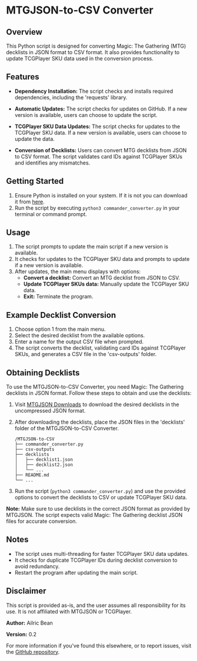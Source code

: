 # MTGJSON-to-CSV Converter

## Overview

This Python script is designed for converting Magic: The Gathering (MTG) decklists in JSON format to CSV format. It also provides functionality to update TCGPlayer SKU data used in the conversion process.

## Features

- **Dependency Installation:** The script checks and installs required dependencies, including the 'requests' library.

- **Automatic Updates:** The script checks for updates on GitHub. If a new version is available, users can choose to update the script.

- **TCGPlayer SKU Data Updates:** The script checks for updates to the TCGPlayer SKU data. If a new version is available, users can choose to update the data.

- **Conversion of Decklists:** Users can convert MTG decklists from JSON to CSV format. The script validates card IDs against TCGPlayer SKUs and identifies any mismatches.

## Getting Started

1. Ensure Python is installed on your system. If it is not you can download it from [here](https://www.python.org/downloads/).
2. Run the script by executing `python3 commander_converter.py` in your terminal or command prompt.

## Usage

1. The script prompts to update the main script if a new version is available.
2. It checks for updates to the TCGPlayer SKU data and prompts to update if a new version is available.
3. After updates, the main menu displays with options:
    - **Convert a decklist:** Convert an MTG decklist from JSON to CSV.
    - **Update TCGPlayer SKUs data:** Manually update the TCGPlayer SKU data.
    - **Exit:** Terminate the program.

## Example Decklist Conversion

1. Choose option 1 from the main menu.
2. Select the desired decklist from the available options.
3. Enter a name for the output CSV file when prompted.
4. The script converts the decklist, validating card IDs against TCGPlayer SKUs, and generates a CSV file in the 'csv-outputs' folder.

## Obtaining Decklists

To use the MTGJSON-to-CSV Converter, you need Magic: The Gathering decklists in JSON format. Follow these steps to obtain and use the decklists:

1. Visit [MTGJSON Downloads](https://mtgjson.com/downloads/all-decks/) to download the desired decklists in the uncompressed JSON format.

2. After downloading the decklists, place the JSON files in the 'decklists' folder of the MTGJSON-to-CSV Converter.

    ```
    /MTGJSON-to-CSV
    ├── commander_converter.py
    ├── csv-outputs
    ├── decklists
    │   ├── decklist1.json
    │   ├── decklist2.json
    │   └── ...
    ├── README.md
    └── ...
    ```

3. Run the script (`python3 commander_converter.py`) and use the provided options to convert the decklists to CSV or update TCGPlayer SKU data.

**Note:** Make sure to use decklists in the correct JSON format as provided by MTGJSON. The script expects valid Magic: The Gathering decklist JSON files for accurate conversion.

## Notes

- The script uses multi-threading for faster TCGPlayer SKU data updates.
- It checks for duplicate TCGPlayer IDs during decklist conversion to avoid redundancy.
- Restart the program after updating the main script.

## Disclaimer

This script is provided as-is, and the user assumes all responsibility for its use. It is not affiliated with MTGJSON or TCGPlayer.

**Author:** Ailric Bean

**Version:** 0.2

For more information if you've found this elsewhere, or to report issues, visit the [GitHub repository](https://github.com/BRKNWAVE/MTGJSON-to-CSV).
